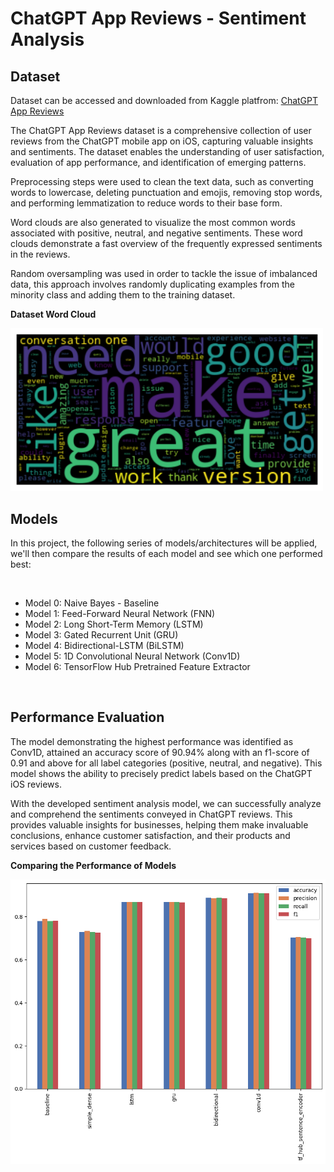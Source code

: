 # **ChatGPT App Reviews - Sentiment Analysis**

## **Dataset**

Dataset can be accessed and downloaded from Kaggle platfrom: [ChatGPT App Reviews](https://www.kaggle.com/datasets/saloni1712/chatgpt-app-reviews)

The ChatGPT App Reviews dataset is a comprehensive collection of user reviews from the ChatGPT mobile app on iOS, capturing valuable insights and sentiments. The dataset enables the understanding of user satisfaction, evaluation of app performance, and identification of emerging patterns.

Preprocessing steps were used to clean the text data, such as converting words to lowercase, deleting punctuation and emojis, removing stop words, and performing lemmatization to reduce words to their base form.

Word clouds are also generated to visualize the most common words associated with positive, neutral, and negative sentiments. These word clouds demonstrate a fast overview of the frequently expressed sentiments in the reviews.

Random oversampling was used in order to tackle the issue of imbalanced data, this approach involves randomly duplicating examples from the minority class and adding them to the training dataset.

**Dataset Word Cloud**

<img src="readme_images/word_cloud.png" width=500>

## **Models**

In this project, the following series of models/architectures will be applied, we'll then compare the results of each model and see which one performed best:

<br />

- Model 0: Naive Bayes - Baseline
- Model 1: Feed-Forward Neural Network (FNN)
- Model 2: Long Short-Term Memory (LSTM)
- Model 3: Gated Recurrent Unit (GRU)
- Model 4: Bidirectional-LSTM (BiLSTM)
- Model 5: 1D Convolutional Neural Network (Conv1D)
- Model 6: TensorFlow Hub Pretrained Feature Extractor

<br />

## **Performance Evaluation**

The model demonstrating the highest performance was identified as Conv1D, attained an accuracy score of 90.94% along with an f1-score of 0.91 and above for all label categories (positive, neutral, and negative). This model shows the ability to precisely predict labels based on the ChatGPT iOS reviews.

With the developed sentiment analysis model, we can successfully analyze and comprehend the sentiments conveyed in ChatGPT reviews. This provides valuable insights for businesses, helping them make invaluable conclusions, enhance customer satisfaction, and their products and services based on customer feedback.

**Comparing the Performance of Models**

<img src="readme_images/performance_comp.png" width=700>
